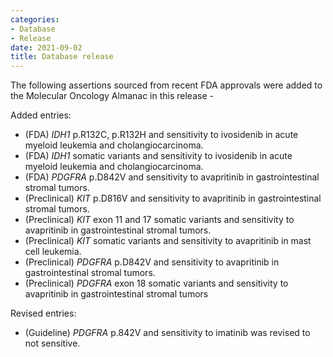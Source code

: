 ```yaml
---
categories: 
- Database
- Release
date: 2021-09-02
title: Database release
---
```

The following assertions sourced from recent FDA approvals were added to the Molecular Oncology Almanac in this release -

Added entries:
- (FDA) _IDH1_ p.R132C, p.R132H and sensitivity to ivosidenib in acute myeloid leukemia and cholangiocarcinoma.
- (FDA) _IDH1_ somatic variants and sensitivity to ivosidenib in acute myeloid leukemia and cholangiocarcinoma.
- (FDA) _PDGFRA_ p.D842V and sensitivity to avapritinib in gastrointestinal stromal tumors.
- (Preclinical) _KIT_ p.D816V and sensitivity to avapritinib in gastrointestinal stromal tumors.
- (Preclinical) _KIT_ exon 11 and 17 somatic variants and sensitivity to avapritinib in gastrointestinal stromal tumors.
- (Preclinical) _KIT_ somatic variants and sensitivity to avapritinib in mast cell leukemia.
- (Preclinical) _PDGFRA_ p.D842V and sensitivity to avapritinib in gastrointestinal stromal tumors.
- (Preclinical) _PDGFRA_ exon 18 somatic variants and sensitivity to avapritinib in gastrointestinal stromal tumors

Revised entries:
- (Guideline) _PDGFRA_ p.842V and sensitivity to imatinib was revised to not sensitive.